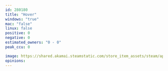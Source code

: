 ```yaml
---
id: 280180
title: "Hover"
windows: "true"
mac: "false"
linux: false
positive: 0
negative: 0
estimated_owners: "0 - 0"
peak_ccu: 0

image: https://shared.akamai.steamstatic.com/store_item_assets/steam/apps/280180/header.jpg?t=1727964614
opinions:
---
```

